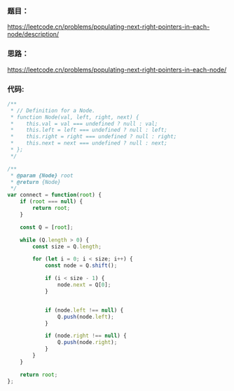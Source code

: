 ### **题目：**
https://leetcode.cn/problems/populating-next-right-pointers-in-each-node/description/

### **思路：** 
https://leetcode.cn/problems/populating-next-right-pointers-in-each-node/



### **代码:**

```js
/**
 * // Definition for a Node.
 * function Node(val, left, right, next) {
 *    this.val = val === undefined ? null : val;
 *    this.left = left === undefined ? null : left;
 *    this.right = right === undefined ? null : right;
 *    this.next = next === undefined ? null : next;
 * };
 */

/**
 * @param {Node} root
 * @return {Node}
 */
var connect = function(root) {
    if (root === null) {
        return root;
    }

    const Q = [root];

    while (Q.length > 0) {
        const size = Q.length;

        for (let i = 0; i < size; i++) {
            const node = Q.shift();

            if (i < size - 1) {
                node.next = Q[0];
            }


            if (node.left !== null) {
                Q.push(node.left);
            }

            if (node.right !== null) {
                Q.push(node.right);
            }
        }
    }

    return root;
};
```